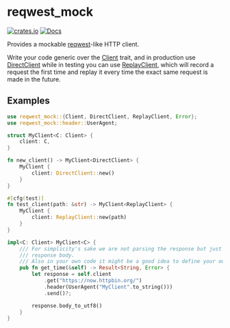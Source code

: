 # reqwest_mock
[![crates.io](http://meritbadge.herokuapp.com/reqwest_mock)](https://crates.io/crates/reqwest_mock)
[![Docs](https://docs.rs/reqwest_mock/badge.svg)](https://docs.rs/reqwest_mock/)

Provides a mockable [reqwest][]-like HTTP client.

Write your code generic over the [Client](trait.Client.html) trait,
and in production use [DirectClient](struct.DirectClient.html) while in testing
you can use [ReplayClient](struct.ReplayClient.html), which will record a request
the first time and replay it every time the exact same request is made in the
future.

## Examples

```rust
use reqwest_mock::{Client, DirectClient, ReplayClient, Error};
use reqwest_mock::header::UserAgent;

struct MyClient<C: Client> {
    client: C,
}

fn new_client() -> MyClient<DirectClient> {
    MyClient {
        client: DirectClient::new()
    }
}

#[cfg(test)]
fn test_client(path: &str) -> MyClient<ReplayClient> {
    MyClient {
        client: ReplayClient::new(path)
    }
}

impl<C: Client> MyClient<C> {
    /// For simplicity's sake we are not parsing the response but just extracting the
    /// response body.
    /// Also in your own code it might be a good idea to define your own `Error` type.
    pub fn get_time(&self) -> Result<String, Error> {
        let response = self.client
            .get("https://now.httpbin.org/")
            .header(UserAgent("MyClient".to_string()))
            .send()?;

        response.body_to_utf8()
    }
}
```

[reqwest]: https://crates.io/crates/reqwest

